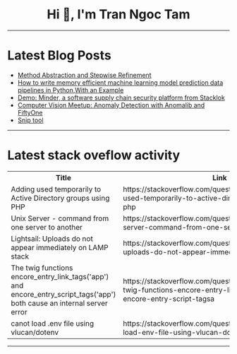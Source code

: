 <h1 align="center">Hi 👋, I'm Tran Ngoc Tam</h1>

---

# Latest Blog Posts 
<!-- BLOG-POST-LIST:START -->
- [Method Abstraction and Stepwise Refinement](https://dev.to/paulike/method-abstraction-and-stepwise-refinement-519l)
- [How to write memory efficient machine learning model prediction data pipelines in Python,With an Example](https://dev.to/rajun/how-to-write-memory-efficient-machine-learning-model-prediction-data-pipelines-in-pythonwith-an-example-44e1)
- [Demo: Minder, a software supply chain security platform from Stacklok](https://dev.to/ninfriendos1/demo-minder-a-software-supply-chain-security-platform-from-stacklok-3010)
- [Computer Vision Meetup: Anomaly Detection with Anomalib and FiftyOne](https://dev.to/voxel51/computer-vision-meetup-anomaly-detection-with-anomalib-and-fiftyone-4gfo)
- [Snip tool](https://dev.to/abdxzi/snip-tool-1fhh)
<!-- BLOG-POST-LIST:END -->

---

# Latest stack oveflow activity
<table>
  <tr><th>Title</th><th>Link</th></tr>
  <!-- STACKOVERFLOW:START --><tr><td>Adding used temporarily to Active Directory groups using PHP</td><td>https://stackoverflow.com/questions/78461617/adding-used-temporarily-to-active-directory-groups-using-php</td></tr><tr><td>Unix Server - command from one server to another</td><td>https://stackoverflow.com/questions/78461565/unix-server-command-from-one-server-to-another</td></tr><tr><td>Lightsail: Uploads do not appear immediately on LAMP stack</td><td>https://stackoverflow.com/questions/78461456/lightsail-uploads-do-not-appear-immediately-on-lamp-stack</td></tr><tr><td>The twig functions encore_entry_link_tags&lpar;&#39;app&#39;&rpar; and encore_entry_script_tags&lpar;&#39;app&#39;&rpar; both cause an internal server error</td><td>https://stackoverflow.com/questions/78461376/the-twig-functions-encore-entry-link-tagsapp-and-encore-entry-script-tagsa</td></tr><tr><td>canot load .env file using vlucan/dotenv</td><td>https://stackoverflow.com/questions/78461341/canot-load-env-file-using-vlucan-dotenv</td></tr><!-- STACKOVERFLOW:END -->
</table>

---


